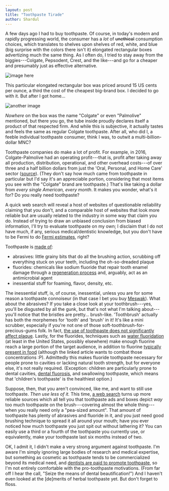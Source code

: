 ```yaml
---
layout: post
title: "Toothpaste Tirade"
author: Shardul
---
```


A few days ago I had to buy toothpaste. Of course, in today's modern and rapidly
progressing world, the consumer has a *lot* of <s>unethical</s> consumption
choices, which translates to shelves upon shelves of red, white, and blue (big
surprise with the colors there isn't it) elongated rectangular boxes advertizing
much the same thing. As I often do, I tried to stay away from the
biggies---Colgate, Pepsodent, Crest, and the like---and go for a cheaper and
presumably just as effective alternative.

![image here](https://i.imgur.com/9INhK2N.jpg)

This particular elongated rectangular box was priced around 15 US cents per
ounce, a third the cost of the cheapest big-brand box. I decided to go with it.
But after I got home...

![another image](https://i.imgur.com/vSPOJld.jpg)

*Nowhere* on the box was the name "Colgate" or even "Palmolive" mentioned, but
there you go, the tube inside proudly declares itself a product of that
respected firm. And while this is subjective, it actually tastes and feels the
same as regular Colgate toothpaste. After all, who did I, a feeble individual
toothpaste consumer, think I was, to outwit a multi-billion-dollar MNC?

Toothpaste companies do make a lot of profit. For example, in 2016,
Colgate-Palmolive had an operating profit---that is, profit after taking away
all production, distribution, operational, and other overhead costs---of over
three and a half billion dollars from just the 'Oral, Personal, and Home Care'
sector
([source](http://investor.colgatepalmolive.com/secfiling.cfm?filingID=21665-17-2&CIK=21665)).
(They don't say how much came from toothpaste in particular but I'd say it's an
appreciable portion, considering that most items you see with the "Colgate"
brand are toothpaste.) That's like taking a dollar from *every single American,
every month*. It makes you wonder, what's it for? Do you really need toothpaste?

A quick web search will reveal a host of websites of questionable reliability
claiming that you don't, and a comparable host of websites that look more
reliable but are usually related to the industry in some way that claim you do.
Instead of trying to draw an unbiased conclusion from biased information, I'll
try to evaluate toothpaste on my own; I disclaim that I do not have much, if
any, serious medical/dentistic knowledge, but you don't have to be Fermi to do
[Fermi estimates](https://en.wikipedia.org/wiki/Fermi_problem),
right?

Toothpaste is [made of](https://en.wikipedia.org/wiki/Toothpaste#Ingredients):
 - abrasives: little grainy bits that do all the brushing action, scrubbing off
   everything stuck on your teeth, including the oh-so-dreaded plaque
 - fluorides: chemicals like sodium fluoride that repair tooth enamel damage
   through a [regeneration process](https://en.wikipedia.org/wiki/Fluoride_therapy#Mechanism)
   and, arguably, act as an antimicrobial agent
 - inessential stuff for foaming, flavor, density, etc.

The inessential stuff, is, of course, inessential, unless you are for some
reason a toothpaste connoiseur (in that case I bet you buy
[Meswak](https://www.daburdentalcare.com/meswak/index.aspx)).
What about the abrasives? If you take a close look at your toothbrush---yes,
you'll be disgusted by all the gunk, but that's not what I'm talking
about---you'll notice that the bristles are pretty... brush-like. 'Toothbrush'
actually has both the morphemes for 'tooth' and 'brush' in it! It's like a mini
scrubber, especially if you're not one of those
soft-toothbrush-for-precious-gums folk. In fact,
[the use of toothpaste does not significantly affect plaque](http://onlinelibrary.wiley.com/doi/10.1111/jcpe.12615/abstract).
Lastly, for the fluorides, techniques such as
[water fluoridation](https://en.wikipedia.org/wiki/Water_fluoridation)
(at least in the United States, possibly elsewhere) make enough fluorine reach a
large portion of the target audience, in addition to fluorine
[typically present in food](http://fluoridealert.org/issues/sources/) (although
the linked article wants to combat those concentrations :P). Admittedly this
makes fluoride toothpaste necessary for people prone to cavities or lacking
natural tooth strength, but for everyone else, it's not really required.
(Exception: children are particularly prone to dental cavities,
[dental fluorosis](https://en.wikipedia.org/wiki/Dental_fluorosis),
and swallowing toothpaste, which means that 'children's toothpaste' is the
healthiest option.)

Suppose, then, that you aren't convinced, like me, and want to still use
toothpaste. *Then use less of it.* This time,
[a web search](https://duckduckgo.com/?q=how+much+toothpaste+should+you+use)
turns up more reliable sources which all tell you that toothpaste ads and boxes
depict *way* too much toothpaste on the brush---covering almost the whole
thing---when you really need only a "pea-sized amount". That amount of
toothpaste has plenty of abrasives and fluoride in it, and you just need good
brushing technique to spread it all around your mouth; have you ever noticed how
much toothpaste you just spit out without lathering it? You can easily use a
third or a fourth of the toothpaste you currently use, or equivalently, make
your toothpaste last six months instead of two.

OK, I admit it, I didn't make a very strong argument against toothpaste. I'm
aware I'm simply ignoring large bodies of research and medical expertise, but
something as cosmetic as toothpaste tends to be commercialized beyond its
medical need, and
[dentists are paid to promote toothpaste](http://www.independent.co.uk/news/dentists-paid-to-endorse-toothpaste-1046044.html),
so I'm not entirely comfortable with the pro-toothpaste motivations. (From far
off I hear the call, "Seize the means of dental beautification!") And I haven't
even looked at the [de]merits of herbal toothpaste yet. But don't forget to
floss.
